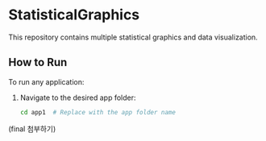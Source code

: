# StatisticalGraphics


This repository contains multiple statistical graphics and data visualization.


## How to Run
To run any application:
1. Navigate to the desired app folder:
   ```bash
   cd app1  # Replace with the app folder name


(final 첨부하기)
